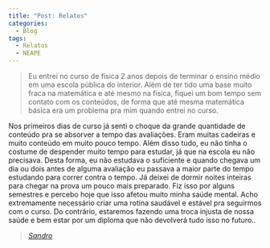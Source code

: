 ```yaml
---
title: "Post: Relatos"
categories:
  - Blog
tags:
  - Relatos
  - NEAPE
---
```


> Eu entrei no curso de física 2 anos depois de terminar o ensino médio em uma escola pública do interior. Além de ter tido uma base muito fraca na matemática e até mesmo na física, fiquei um bom tempo sem contato com os conteúdos, de forma que até mesma matemática básica era um problema pra mim quando entrei no curso.

Nos primeiros dias de curso já senti o choque da grande quantidade de conteúdo pra se absorver a tempo das avaliações. Eram muitas cadeiras e muito conteúdo em muito pouco tempo. Além disso tudo, eu não tinha o costume de despender muito tempo para estudar, já que na escola eu não precisava. Desta forma, eu não estudava o suficiente e quando chegava um dia ou dois antes de alguma avaliação eu passava a maior parte do tempo estudando para correr contra o tempo. Já deixei de dormir noites inteiras para chegar na prova um pouco mais preparado. Fiz isso por alguns semestres e percebo hoje que isso afetou muito minha saúde mental. Acho extremamente necessário criar uma rotina saudável e estável pra seguirmos com o curso. Do contrário, estaremos fazendo uma troca injusta de nossa saúde e bem estar por um diploma que não devolverá tudo isso no futuro..
  
> <cite><a href="">Sandro</a></cite>
